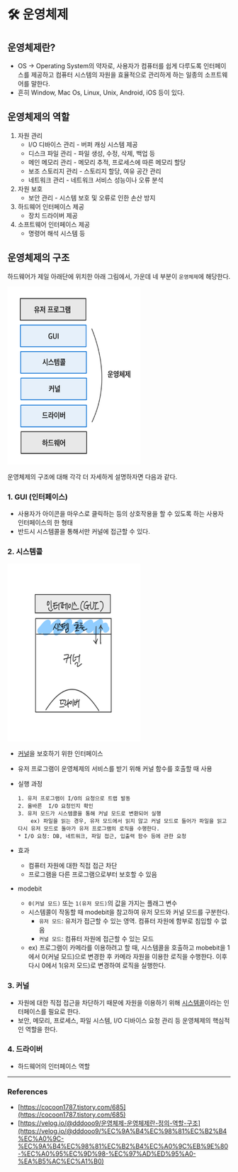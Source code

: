 # 🛠️ 운영체제

## 운영체제란?
- OS → Operating System의 약자로, 사용자가 컴퓨터를 쉽게 다루도록 인터페이스를 제공하고 컴퓨터 시스템의 자원을 효율적으로 관리하게 하는 일종의 소프트웨어를 말한다.
- 흔히 Window, Mac Os, Linux, Unix, Android, iOS 등이 있다.

## 운영체제의 역할
1. 자원 관리
    - I/O 디바이스 관리 - 버퍼 캐싱 시스템 제공
    - 디스크 파일 관리 - 파일 생성, 수정, 삭제, 백업 등
    - 메인 메모리 관리 - 메모리 추적, 프로세스에 따른 메모리 할당
    - 보조 스토리지 관리 - 스토리지 할당, 여유 공간 관리
    - 네트워크 관리 - 네트워크 서비스 성능이나 오류 분석
2. 자원 보호
    - 보안 관리 - 시스템 보호 및 오류로 인한 손산 방지
3. 하드웨어 인터페이스 제공
    - 장치 드라이버 제공
4. 소프트웨어 인터페이스 제공
    - 명령어 해석 시스템 등

## 운영체제의 구조
하드웨어가 제일 아래단에 위치한 아래 그림에서, 가운데 네 부분이 `운영체제`에 해당한다.

<img src="images/os_image1.png" width="300" height="400">


운영체제의 구조에 대해 각각 더 자세하게 설명하자면 다음과 같다.


### 1. GUI (인터페이스)

- 사용자가 아이콘을 마우스로 클릭하는 등의 상호작용을 할 수 있도록 하는 사용자 인터페이스의 한 형태
- 반드시 시스템콜을 통해서만 커널에 접근할 수 있다.

### 2. 시스템콜
<img src="images/os_image2.png" width="300" height="400">

- [커널](#3-커널)을 보호하기 위한 인터페이스
- 유저 프로그램이 운영체제의 서비스를 받기 위해 커널 함수를 호출할 때 사용

- 실행 과정
    ```
    1. 유저 프로그램이 I/O의 요청으로 트랩 발동
    2. 올바른  I/O 요청인지 확인
    3. 유저 모드가 시스템콜을 통해 커널 모드로 변환되어 실행
        ex) 파일을 읽는 경우, 유저 모드에서 읽지 않고 커널 모드로 들어가 파일을 읽고 다시 유저 모드로 돌아가 유저 프로그램의 로직을 수행한다.
    * I/O 요청: DB, 네트워크, 파일 접근, 입출력 함수 등에 관한 요청
    ```
  
- 효과
    - 컴퓨터 자원에 대한 직접 접근 차단
    - 프로그램을 다른 프로그램으로부터 보호할 수 있음


- modebit
    - `0(커널 모드)` 또는 `1(유저 모드)`의 값을 가지는 플래그 변수
    - 시스템콜이 작동할 때 modebit을 참고하여 유저 모드와 커널 모드를 구분한다.
        - `유저 모드`: 유저가 접근할 수 있는 영역. 컴퓨터 자원에 함부로 침입할 수 없음
        - `커널 모드`: 컴퓨터 자원에 접근할 수 있는 모드
    - ex) 프로그램이 카메라를 이용하려고 할 때, 시스템콜을 호출하고 mobebit을 1에서 0(커널 모드)으로 
  변경한 후 카메라 자원을 이용한 로직을 수행한다. 이후 다시 0에서 1(유저 모드)로 변경하여 로직을 실행한다.

### 3. 커널
- 자원에 대한 직접 접근을 차단하기 때문에 자원을 이용하기 위해 [시스템콜](#2-시스템콜)이라는 인터페이스를 필요로 한다.
- 보안, 메모리, 프로세스, 파일 시스템, I/O 디바이스 요청 관리 등 운영체제의 핵심적인 역할을 한다.


### 4. 드라이버
- 하드웨어의 인터페이스 역할



-------------------------------------------------


### References
- [https://cocoon1787.tistory.com/685](https://cocoon1787.tistory.com/685)
- [https://velog.io/@dddooo9/운영체제-운영체제란-정의-역할-구조](https://velog.io/@dddooo9/%EC%9A%B4%EC%98%81%EC%B2%B4%EC%A0%9C-%EC%9A%B4%EC%98%81%EC%B2%B4%EC%A0%9C%EB%9E%80-%EC%A0%95%EC%9D%98-%EC%97%AD%ED%95%A0-%EA%B5%AC%EC%A1%B0)